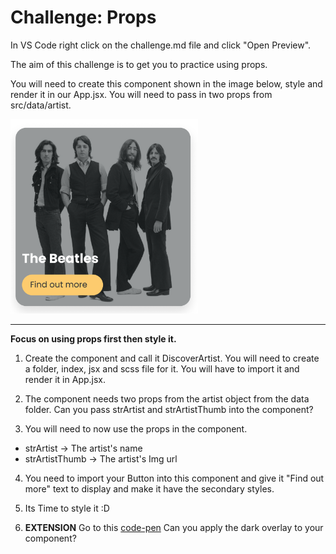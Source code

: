 # Challenge: Props

In VS Code right click on the challenge.md file and click "Open Preview".

The aim of this challenge is to get you to practice using props.

You will need to create this component shown in the image below, style and render it in our App.jsx. You will need to pass in two props from src/data/artist.

<img src="./images/discover.png" width="300"/>

---

**Focus on using props first then style it.**

1. Create the component and call it DiscoverArtist. You will need to create a folder, index, jsx and scss file for it. You will have to import it and render it in App.jsx.

2. The component needs two props from the artist object from the data folder. Can you pass strArtist
   and strArtistThumb into the component?

3. You will need to now use the props in the component.

- strArtist -> The artist's name
- strArtistThumb -> The artist's Img url

4. You need to import your Button into this component and give it "Find out more" text to display and make it have the secondary styles.

5. Its Time to style it :D

6. **EXTENSION** Go to this [code-pen](https://codepen.io/charlie-robin/pen/RwVyNvO) Can you apply the dark overlay to your component?
